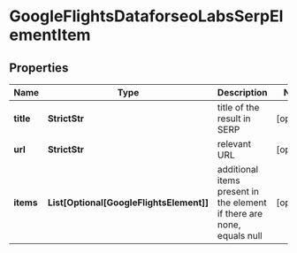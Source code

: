 # GoogleFlightsDataforseoLabsSerpElementItem


## Properties

| Name | Type | Description | Notes |
|------------ | ------------- | ------------- | -------------|
**title** | **StrictStr** | title of the result in SERP |[optional]|
**url** | **StrictStr** | relevant URL |[optional]|
**items** | **List[Optional[GoogleFlightsElement]]** | additional items present in the element<br>if there are none, equals null |[optional]|